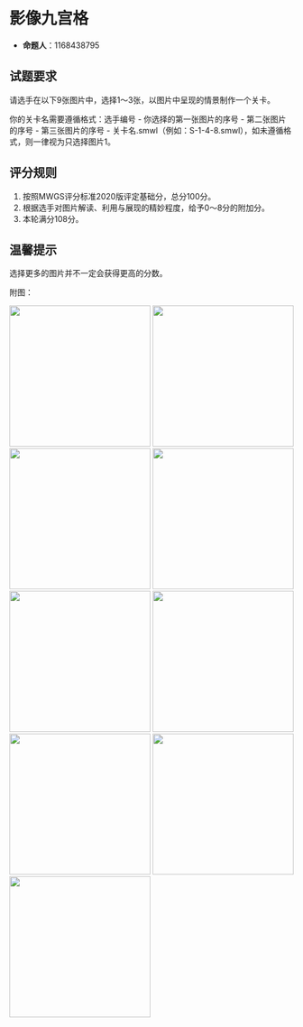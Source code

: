 # 影像九宫格

- **命题人**：1168438795

## 试题要求

请选手在以下9张图片中，选择1～3张，以图片中呈现的情景制作一个关卡。

你的关卡名需要遵循格式：选手编号 - 你选择的第一张图片的序号 - 第二张图片的序号 - 第三张图片的序号 - 关卡名.smwl（例如：S-1-4-8.smwl），如未遵循格式，则一律视为只选择图片1。

## 评分规则

1. 按照MWGS评分标准2020版评定基础分，总分100分。
2. 根据选手对图片解读、利用与展现的精妙程度，给予0～8分的附加分。
3. 本轮满分108分。

## 温馨提示

选择更多的图片并不一定会获得更高的分数。

附图：

<img src="/images/image69.png" height="250" />
<img src="/images/image70.png" height="250" />
<img src="/images/image71.png" height="250" />
<img src="/images/image72.png" height="250" />
<img src="/images/image73.png" height="250" />
<img src="/images/image74.png" height="250" />
<img src="/images/image75.png" height="250" />
<img src="/images/image76.png" height="250" />
<img src="/images/image77.png" height="250" />